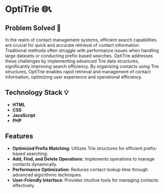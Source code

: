 # OptiTrie 🌐📞

## Problem Solved 🚀

In the realm of contact management systems, efficient search capabilities are crucial for quick and accurate retrieval of contact information. Traditional methods often struggle with performance issues when handling large datasets or conducting prefix-based searches. OptiTrie addresses these challenges by implementing advanced Trie data structures, significantly improving search efficiency. By organizing contacts using Trie structures, OptiTrie enables rapid retrieval and management of contact information, optimizing user experience and operational efficiency.

## Technology Stack 💡

- **HTML**
- **CSS**
- **JavaScript**
- **PHP**

## Features

- **Optimized Prefix Matching**: Utilizes Trie structures for efficient prefix-based searching.
- **Add, Find, and Delete Operations**: Implements operations to manage contacts dynamically.
- **Performance Optimization**: Reduces contact lookup time through advanced algorithmic techniques.
- **User-Friendly Interface**: Provides intuitive tools for managing contacts effectively.
